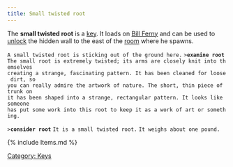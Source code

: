 ```yaml
---
title: Small twisted root
---
```


The **small twisted root** is a [key](key "wikilink"). It loads on [Bill
Ferny](Bill_Ferny "wikilink") and can be used to
[unlock](unlock "wikilink") the hidden wall to the east of the
[room](room "wikilink") where he spawns.

`A small twisted root is sticking out of the ground here.`
`>`**`examine root`**
`The small root is extremely twisted; its arms are closely knit into themselves`
`creating a strange, fascinating pattern. It has been cleaned for loose dirt, so`
`you can really admire the artwork of nature. The short, thin piece of trunk on`
`it has been shaped into a strange, rectangular pattern. It looks like someone`
`has put some work into this root to keep it as a work of art or something.`

`>`**`consider root`**
`It is a small twisted root.`
`It weighs about one pound.`

{% include Items.md %}

[Category: Keys](Category:_Keys "wikilink")